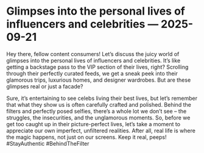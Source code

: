 # Glimpses into the personal lives of influencers and celebrities — 2025-09-21

Hey there, fellow content consumers! Let’s discuss the juicy world of glimpses into the personal lives of influencers and celebrities. It’s like getting a backstage pass to the VIP section of their lives, right? Scrolling through their perfectly curated feeds, we get a sneak peek into their glamorous trips, luxurious homes, and designer wardrobes. But are these glimpses real or just a facade?

Sure, it’s entertaining to see celebs living their best lives, but let’s remember that what they show us is often carefully crafted and polished. Behind the filters and perfectly posed selfies, there’s a whole lot we don’t see – the struggles, the insecurities, and the unglamorous moments. So, before we get too caught up in their picture-perfect lives, let’s take a moment to appreciate our own imperfect, unfiltered realities. After all, real life is where the magic happens, not just on our screens. Keep it real, peeps! #StayAuthentic #BehindTheFilter